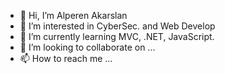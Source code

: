 - 👋 Hi, I’m Alperen Akarslan
- 👀 I’m interested in CyberSec. and Web Develop
- 🌱 I’m currently learning MVC, .NET, JavaScript.
- 💞️ I’m looking to collaborate on ...
- 📫 How to reach me ...

<!---
alperenakarslan/alperenakarslan is a ✨ special ✨ repository because its `README.md` (this file) appears on your GitHub profile.
You can click the Preview link to take a look at your changes.
--->
